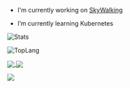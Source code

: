 -  I'm currently working on [SkyWalking](https://github.com/apache/skywalking)

-  I’m currently learning Kubernetes 

![Stats](https://github-readme-stats.vercel.app/api?username=alonelaval&show_icons=true)

![TopLang](https://github-readme-stats.vercel.app/api/top-langs/?username=kezhenxu94&layout=compact&card_width=444)

<p></p>

<a href="http://github.com/apache/skywalking">
  <img align="center" src="https://github-readme-stats.vercel.app/api/pin/?username=apache&repo=skywalking" />
</a>

<a href="http://github.com/apache/skywalking-python">
  <img align="center" src="https://github-readme-stats.vercel.app/api/pin/?username=apache&repo=skywalking-python" />
</a>

<p></p>

<a href="http://github.com/apache/skywalking-cli">
  <img align="center" src="https://github-readme-stats.vercel.app/api/pin/?username=apache&repo=skywalking-cli" />
</a>
